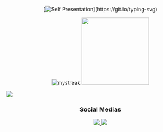 <div align="center">
  
  [![Self Presentation](https://readme-typing-svg.herokuapp.com?font=Fira+Code&size=17&duration=2000&pause=2000&color=1EFF05&random=false&width=435&lines=Sup%2C+I'm+Samuel+Junior!;Can+see+more+about+me%3F+Explore+my+profile!)](https://git.io/typing-svg)
</div>

<div align="center"">
  <img src="https://github-readme-streak-stats.herokuapp.com/?user=Samuel-Junior21&theme=chartreuse-dark" alt="mystreak"/>
  <img height="180em" src="https://github-readme-stats.vercel.app/api/top-langs/?username=Samuel-Junior21&layout=compact&theme=chartreuse-dark"/>
<br>

</div>

<p></p>
<a href="https://www.youtube.com/watch?v=dQw4w9WgXcQ"><img src="https://user-images.githubusercontent.com/73097560/115834477-dbab4500-a447-11eb-908a-139a6edaec5c.gif"></a>

<div align="center">
    <h3>Social Medias</h3>
  <a href="https://api.whatsapp.com/send?phone=5511962248092">
    <img src="https://img.shields.io/badge/WhatsApp-25D366?style=for-the-badge&logo=whatsapp&logoColor=white">
  </a>
  <a href="https://www.linkedin.com/in/samuel-junior-a5775a303">
    <img src="https://img.shields.io/badge/LinkedIn-0077B5?style=for-the-badge&logo=linkedin&logoColor=white">
  </a>
  
</div>

<div style="display: flex; flex-direction: column;" align="center">
 
